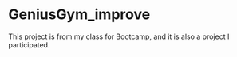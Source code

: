 # GeniusGym_improve
This project is from my class for Bootcamp, and it is also a project I participated.
